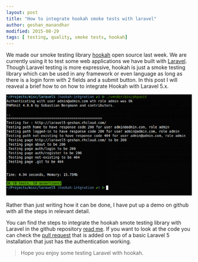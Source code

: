 ```yaml
---
layout: post
title: "How to integrate hookah smoke tests with laravel"
author: geshan_manandhar
modified: 2015-08-29
tags: [ testing, quality, smoke tests, hookah]
---
```


We made our smoke testing library [hookah](https://github.com/younginnovations/hookah) open source last week.
We are currently using it to test some web applications we have built with [Laravel](http://laravel.com). Though Laravel testing is more expressive, hookah is just a smoke testing library which can be used in any framework or even
language as long as there is a login form with 2 fields and a submit button. In this post I will reaveal
a brief how to on how to integrate Hookah with Laravel 5.x.

![Hookah + Laravel = Super smoke tests](/images/hookah-laravel/hookah-laravel-5.png)

<!--more-->

Rather than just writing how it can be done, I have put up a demo on github with all the steps in relevant detail.

You can find the steps to integrate the hookah smote testing library with Laravel in the github repository [read me](https://github.com/younginnovations/hookah-laravel/blob/master/readme.md). If you want to look at the code you can check the [pull request](https://github.com/younginnovations/hookah-laravel/pull/1) that is added on top of a basic Laravel 5 installation that just has the authentication working.

> Hope you enjoy some testing Laravel with hookah.
